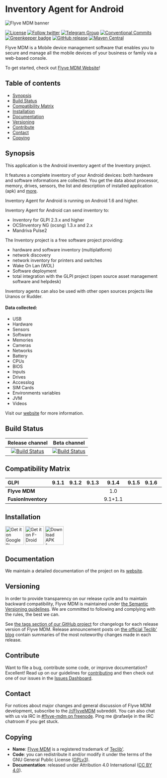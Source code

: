 # Inventory Agent for Android

![Flyve MDM banner](https://user-images.githubusercontent.com/663460/26935464-54267e9c-4c6c-11e7-86df-8cfa6658133e.png)

[![License](https://img.shields.io/github/license/flyve-mdm/android-inventory-agent.svg?&label=License)](https://github.com/flyve-mdm/android-inventory-agent/blob/master/LICENSE.md)
[![Follow twitter](https://img.shields.io/twitter/follow/FlyveMDM.svg?style=social&label=Twitter&style=flat-square)](https://twitter.com/FlyveMDM)
[![Telegram Group](https://img.shields.io/badge/Telegram-Group-blue.svg)](https://t.me/flyvemdm)
[![Conventional Commits](https://img.shields.io/badge/Conventional%20Commits-1.0.0-yellow.svg)](https://conventionalcommits.org)
[![Greenkeeper badge](https://badges.greenkeeper.io/flyve-mdm/android-inventory-agent.svg)](https://greenkeeper.io/)
[![GitHub release](https://img.shields.io/github/release/flyve-mdm/android-inventory-agent.svg)](https://github.com/flyve-mdm/android-inventory-agent/releases)
[![Maven Central](https://img.shields.io/maven-central/v/com.flyvemdm/inventory.svg)](https://bintray.com/flyve-mdm/inventory/android-inventory-agent/)

Flyve MDM is a Mobile device management software that enables you to secure and manage all the mobile devices of your business or family via a web-based console.

To get started, check out [Flyve MDM Website](https://flyve-mdm.com/)!

## Table of contents

* [Synopsis](#synopsis)
* [Build Status](#build-status)
* [Compatibility Matrix](#compatibility-matrix)
* [Installation](#installation)
* [Documentation](#documentation)
* [Versioning](#versioning)
* [Contribute](#contribute)
* [Contact](#contact)
* [Copying](#copying)

## Synopsis

This application is the Android inventory agent of the Inventory project.

It features a complete inventory of your Android devices: both hardware and software informations are collected. You get the data about processor, memory, drives, sensors, the list and description of installed application (apk) and [more](#data-collected).

Inventory Agent for Android is running on Android 1.6 and higher.

Inventory Agent for Android can send inventory to:
- Inventory for GLPI 2.3.x and higher
- OCSInventory NG (ocsng) 1.3.x and 2.x
- Mandriva Pulse2

The Inventory project is a free software project providing:
- hardware and software inventory (multiplatform)
- network discovery
- network inventory for printers and switches
- Wake On Lan (WOL)
- Software deployment
- total integration with the GLPI project (open source asset management software and helpdesk)

Inventory agents can also be used with other open sources projects like Uranos or Rudder.

#### Data collected:

- USB
- Hardware
- Sensors
- Software
- Memories
- Cameras
- Networks
- Battery
- CPUs
- BIOS
- Inputs
- Drives
- Accesslog
- SIM Cards
- Environments variables
- JVM
- Videos

Visit our [website](http://flyve.org/android-inventory-agent/) for more information.

## Build Status

| **Release channel** | **Beta channel** |
|:---:|:---:|
| [![Build Status](https://circleci.com/gh/flyve-mdm/android-inventory-agent/tree/master.svg?style=svg)](https://circleci.com/gh/flyve-mdm/android-inventory-agent/tree/master) | [![Build Status](https://circleci.com/gh/flyve-mdm/android-inventory-agent/tree/develop.svg?style=svg)](https://circleci.com/gh/flyve-mdm/android-inventory-agent/tree/develop) |

## Compatibility Matrix

|GLPI|9.1.1|9.1.2|9.1.3|9.1.4|9.1.5|9.1.6|9.2.0|
|:---|:---:|:---:|:---:|:---:|:---:|:---:|:---:|
|**Flyve MDM**||||1.0|||||
|**FusionInventory**||||9.1+1.1|||||

## Installation

[<img src="https://user-images.githubusercontent.com/663460/26973322-4ddf78a4-4d16-11e7-8b58-4c03b4bc2490.png" alt="Get it on Google Play" height="60">](https://play.google.com/store/apps/details?id=org.flyve.inventory.agent) [<img src="https://f-droid.org/badge/get-it-on.png" alt="Get it on F-Droid" height="60">](https://f-droid.org/app/org.flyve.inventory.agent) [<img src="https://user-images.githubusercontent.com/663460/26973090-f8fdc986-4d14-11e7-995a-e7c5e79ed925.png" alt="Download APK from GitHub" height="60">](https://github.com/flyve-mdm/android-inventory-agent/releases/latest)

## Documentation

We maintain a detailed documentation of the project on its [website](http://flyve.org/android-inventory-agent/).

## Versioning

In order to provide transparency on our release cycle and to maintain backward compatibility, Flyve MDM is maintained under [the Semantic Versioning guidelines](http://semver.org/). We are committed to following and complying with the rules, the best we can.

See [the tags section of our GitHub project](http://github.com/flyve-mdm/android-inventory-agent/tags) for changelogs for each release version of Flyve MDM. Release announcement posts on [the official Teclib' blog](http://www.teclib-edition.com/en/communities/blog-posts/) contain summaries of the most noteworthy changes made in each release.

## Contribute

Want to file a bug, contribute some code, or improve documentation? Excellent! Read up on our
guidelines for [contributing](./CONTRIBUTING.md) and then check out one of our issues in the [Issues Dashboard](https://github.com/flyve-mdm/android-inventory-agent/issues).

## Contact

For notices about major changes and general discussion of Flyve MDM development, subscribe to the [/r/FlyveMDM](http://www.reddit.com/r/FlyveMDM) subreddit.
You can also chat with us via IRC in [#flyve-mdm on freenode](http://webchat.freenode.net/?channels=flyve-mdm]).
Ping me @rafaelje in the IRC chatroom if you get stuck.

## Copying

* **Name**: [Flyve MDM](https://flyve-mdm.com/) is a registered trademark of [Teclib'](http://www.teclib-edition.com/en/).
* **Code**: you can redistribute it and/or modify
    it under the terms of the GNU General Public License ([GPLv3](https://www.gnu.org/licenses/gpl-3.0.en.html)).
* **Documentation**: released under Attribution 4.0 International ([CC BY 4.0](https://creativecommons.org/licenses/by/4.0/)).
